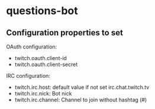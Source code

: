 # questions-bot

## Configuration properties to set

OAuth configuration:

- twitch.oauth.client-id
- twitch.oauth.client-secret

IRC configuration:

- twitch.irc.host: default value if not set irc.chat.twitch.tv
- twitch.irc.nick: Bot nick
- twitch.irc.channel: Channel to join without hashtag (#)